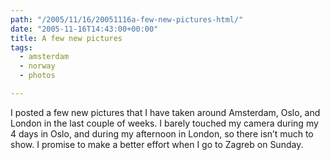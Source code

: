 ```yaml
---
path: "/2005/11/16/20051116a-few-new-pictures-html/" 
date: "2005-11-16T14:43:00+00:00" 
title: A few new pictures
tags:
  - amsterdam
  - norway
  - photos

---
```


I posted a few new pictures that I have taken around Amsterdam, Oslo, and London in the last couple of weeks. I barely touched my camera during my 4 days in Oslo, and during my afternoon in London, so there isn&rsquo;t much to show. I promise to make a better effort when I go to Zagreb on Sunday.
